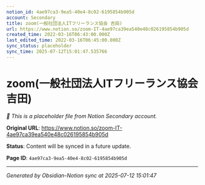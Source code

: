 ```yaml
---
notion_id: 4ae97ca3-9ea5-40e4-8c02-6195854b905d
account: Secondary
title: zoom(一般社団法人ITフリーランス協会 吉田)
url: https://www.notion.so/zoom-IT-4ae97ca39ea540e48c026195854b905d
created_time: 2022-03-16T06:43:00.000Z
last_edited_time: 2022-03-16T06:45:00.000Z
sync_status: placeholder
sync_time: 2025-07-12T15:01:47.535766
---
```


# zoom(一般社団法人ITフリーランス協会 吉田)

*🔄 This is a placeholder file from Notion Secondary account.*

**Original URL**: https://www.notion.so/zoom-IT-4ae97ca39ea540e48c026195854b905d

**Status**: Content will be synced in a future update.

**Page ID**: `4ae97ca3-9ea5-40e4-8c02-6195854b905d`

---

*Generated by Obsidian-Notion sync at 2025-07-12 15:01:47*
